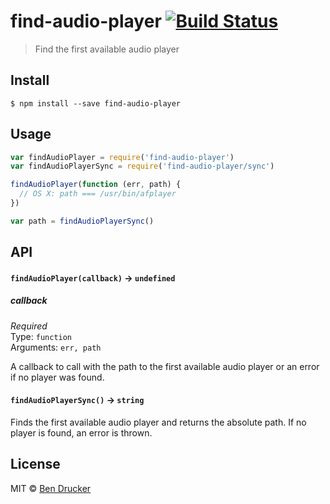 # find-audio-player [![Build Status](https://travis-ci.org/bendrucker/find-audio-player.svg?branch=master)](https://travis-ci.org/bendrucker/find-audio-player)

> Find the first available audio player


## Install

```
$ npm install --save find-audio-player
```


## Usage

```js
var findAudioPlayer = require('find-audio-player')
var findAudioPlayerSync = require('find-audio-player/sync')

findAudioPlayer(function (err, path) {
  // OS X: path === /usr/bin/afplayer
})

var path = findAudioPlayerSync()
```

## API

#### `findAudioPlayer(callback)` -> `undefined`

##### callback

*Required*  
Type: `function`  
Arguments: `err, path`

A callback to call with the path to the first available audio player or an error if no player was found.

#### `findAudioPlayerSync()` -> `string`

Finds the first available audio player and returns the absolute path. If no player is found, an error is thrown.


## License

MIT © [Ben Drucker](http://bendrucker.me)
